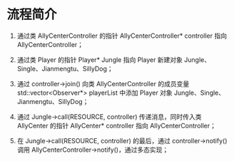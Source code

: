 # 流程简介

1. 通过类 AllyCenterController 的指针 AllyCenterController* controller 指向 AllyCenterController；

2. 通过类 Player 的指针 Player* Jungle 指向 Player 新建对象 Jungle、Single、Jianmengtu、SillyDog；

3. 通过 controller->join() 向类 AllyCenterController 的成员变量 std::vector<Observer*> playerList 中添加 Player 对象 Jungle、Single、Jianmengtu、SillyDog；

4. 通过 Jungle->call(RESOURCE, controller) 传递消息，同时传入类 AllyCenter 的指针 AllyCenter* controller 指向 AllyCenterController；

5. 在 Jungle->call(RESOURCE, controller) 的最后，通过 controller->notify() 调用 AllyCenterController->notify()，通过多态实现；